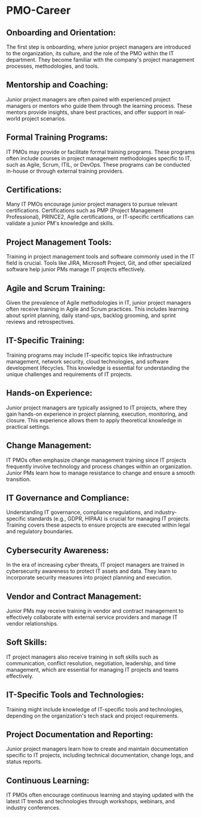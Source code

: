 # PMO-Career

## Onboarding and Orientation:

The first step is onboarding, where junior project managers are introduced to the organization, its culture, and the role of the PMO within the IT department. They become familiar with the company's project management processes, methodologies, and tools.

## Mentorship and Coaching:

Junior project managers are often paired with experienced project managers or mentors who guide them through the learning process. These mentors provide insights, share best practices, and offer support in real-world project scenarios.

## Formal Training Programs:

IT PMOs may provide or facilitate formal training programs. These programs often include courses in project management methodologies specific to IT, such as Agile, Scrum, ITIL, or DevOps. These programs can be conducted in-house or through external training providers.

## Certifications:

Many IT PMOs encourage junior project managers to pursue relevant certifications. Certifications such as PMP (Project Management Professional), PRINCE2, Agile certifications, or IT-specific certifications can validate a junior PM's knowledge and skills.

## Project Management Tools:

Training in project management tools and software commonly used in the IT field is crucial. Tools like JIRA, Microsoft Project, Git, and other specialized software help junior PMs manage IT projects effectively.

## Agile and Scrum Training:

Given the prevalence of Agile methodologies in IT, junior project managers often receive training in Agile and Scrum practices. This includes learning about sprint planning, daily stand-ups, backlog grooming, and sprint reviews and retrospectives.

## IT-Specific Training:

Training programs may include IT-specific topics like infrastructure management, network security, cloud technologies, and software development lifecycles. This knowledge is essential for understanding the unique challenges and requirements of IT projects.

## Hands-on Experience:

Junior project managers are typically assigned to IT projects, where they gain hands-on experience in project planning, execution, monitoring, and closure. This experience allows them to apply theoretical knowledge in practical settings.

## Change Management:

IT PMOs often emphasize change management training since IT projects frequently involve technology and process changes within an organization. Junior PMs learn how to manage resistance to change and ensure a smooth transition.

## IT Governance and Compliance:

Understanding IT governance, compliance regulations, and industry-specific standards (e.g., GDPR, HIPAA) is crucial for managing IT projects. Training covers these aspects to ensure projects are executed within legal and regulatory boundaries.

## Cybersecurity Awareness:

In the era of increasing cyber threats, IT project managers are trained in cybersecurity awareness to protect IT assets and data. They learn to incorporate security measures into project planning and execution.

## Vendor and Contract Management:

Junior PMs may receive training in vendor and contract management to effectively collaborate with external service providers and manage IT vendor relationships.

## Soft Skills:

IT project managers also receive training in soft skills such as communication, conflict resolution, negotiation, leadership, and time management, which are essential for managing IT projects and teams effectively.

## IT-Specific Tools and Technologies:

Training might include knowledge of IT-specific tools and technologies, depending on the organization's tech stack and project requirements.

## Project Documentation and Reporting:

Junior project managers learn how to create and maintain documentation specific to IT projects, including technical documentation, change logs, and status reports.

## Continuous Learning:

IT PMOs often encourage continuous learning and staying updated with the latest IT trends and technologies through workshops, webinars, and industry conferences.
